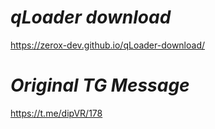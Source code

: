 # ***qLoader download***
https://zerox-dev.github.io/qLoader-download/

# ***Original TG Message***
https://t.me/dipVR/178
